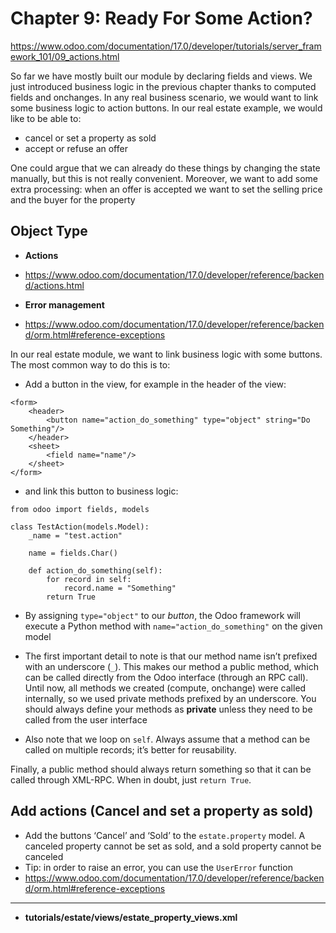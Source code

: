 # Chapter 9: Ready For Some Action?

https://www.odoo.com/documentation/17.0/developer/tutorials/server_framework_101/09_actions.html


So far we have mostly built our module by declaring fields and views. We just introduced business logic in the previous chapter thanks to computed fields and onchanges. In any real business scenario, we would want to link some business logic to action buttons. In our real estate example, we would like to be able to:

- cancel or set a property as sold
- accept or refuse an offer

One could argue that we can already do these things by changing the state manually, but this is not really convenient. Moreover, we want to add some extra processing: when an offer is accepted we want to set the selling price and the buyer for the property

## Object Type

- **Actions**
-  https://www.odoo.com/documentation/17.0/developer/reference/backend/actions.html

- **Error management**
- https://www.odoo.com/documentation/17.0/developer/reference/backend/orm.html#reference-exceptions

In our real estate module, we want to link business logic with some buttons. The most common way to do this is to:
- Add a button in the view, for example in the header of the view:
```
<form>
    <header>
        <button name="action_do_something" type="object" string="Do Something"/>
    </header>
    <sheet>
        <field name="name"/>
    </sheet>
</form>
```

- and link this button to business logic:
```
from odoo import fields, models

class TestAction(models.Model):
    _name = "test.action"

    name = fields.Char()

    def action_do_something(self):
        for record in self:
            record.name = "Something"
        return True
```

- By assigning `type="object"` to our *button*, the Odoo framework will execute a Python method with `name="action_do_something"` on the given model

- The first important detail to note is that our method name isn’t prefixed with an underscore (`_`). This makes our method a public method, which can be called directly from the Odoo interface (through an RPC call). Until now, all methods we created (compute, onchange) were called internally, so we used private methods prefixed by an underscore. You should always define your methods as **private** unless they need to be called from the user interface

- Also note that we loop on `self`. Always assume that a method can be called on multiple records; it’s better for reusability.

Finally, a public method should always return something so that it can be called through XML-RPC. When in doubt, just `return True`.


## Add actions (Cancel and set a property as sold)

- Add the buttons ‘Cancel’ and ‘Sold’ to the `estate.property` model. A canceled property cannot be set as sold, and a sold property cannot be canceled
- Tip: in order to raise an error, you can use the `UserError` function
- https://www.odoo.com/documentation/17.0/developer/reference/backend/orm.html#reference-exceptions

---

- **tutorials/estate/views/estate_property_views.xml**
```
```



